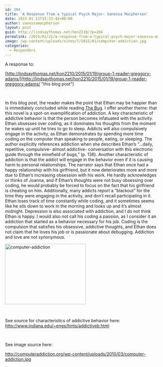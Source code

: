 ```yaml
---
id: 204
title: 'A Response from a typical Psych Major- Vanessa Macpherson'
date: 2015-01-21T15:33:44+00:00
author: vanessamacpherson
layout: post
guid: http://lindsaythomas.net/hon2210/?p=204
permalink: /2015/01/21/a-response-from-a-typical-psych-major-vanessa-macpherson/
image: /wp-content/uploads/sites/7/2015/01/computer-addiction.jpg
categories:
  - Responders
---
```

A response to:

[http://lindsaythomas.net/hon2210/2015/01/19/group-1-reader-greggory-adams/](http://lindsaythomas.net/hon2210/2015/01/19/group-1-reader-greggory-adams/ "this blog post")

&nbsp;

In this blog post, the reader makes the point that Ethan may be happier than is immediately concluded while reading <span style="text-decoration: underline">The Bug</span>. I offer another theme: that this novel is a spot-on exemplification of addiction. A key characteristic of addictive behavior is that the person becomes infatuated with the activity. Ethan obsesses over coding, as it dominates his thoughts from the moment he wakes up until he tries to go to sleep. Addicts will also compulsively engage in the activity, as Ethan demonstrates by spending more time coding on the computer than speaking to people, eating, or sleeping. The author explicitly references addiction when she describes Ethan’s “…daily, repetitive, compulsive- almost addictive- conversation with this electronic guide through the minefield of bugs,” (p. 136). Another characteristic of addiction is that the addict will engage in the behavior even if it is causing harm to personal relationships. The narrator says that Ethan once had a happy relationship with his girlfriend, but it now deteriorates more and more due to Ethan’s increasing obsession with his work. He hardly acknowledges or thinks of Joanna, and if Ethan’s thoughts were not busy obsessing over coding, he would probably be forced to focus on the fact that his girlfriend is cheating on him. Additionally, many addicts report a “blackout” for the time they were engaging in the activity, and don’t recall participating in it. Ethan loses track of time constantly while coding, and it sometimes seems like he sits down to work in the morning and looks up and it’s almost midnight. Depression is also associated with addiction, and I do not think Ethan is happy. I would also not call his coding a passion, as I consider it an addiction that started as a behavior necessary for his job. Coding is the compulsion that satisfies his obsessive, addictive thoughts, and Ethan does not claim that he loves his job or is passionate about debugging. Addiction and love are not synonymous.

<img class="attachment-266x266" src="http://lindsaythomas.net/hon2210/wp-content/uploads/sites/7/2015/01/computer-addiction-300x224.jpg" alt="computer-addiction" width="266" height="199" />

&nbsp;

See source for characteristics of addictive behavior here: http://www.indiana.edu/~engs/hints/addictiveb.html

&nbsp;

See image source here:

http://computeraddiction.org/wp-content/uploads/2010/03/computer-addiction.jpg